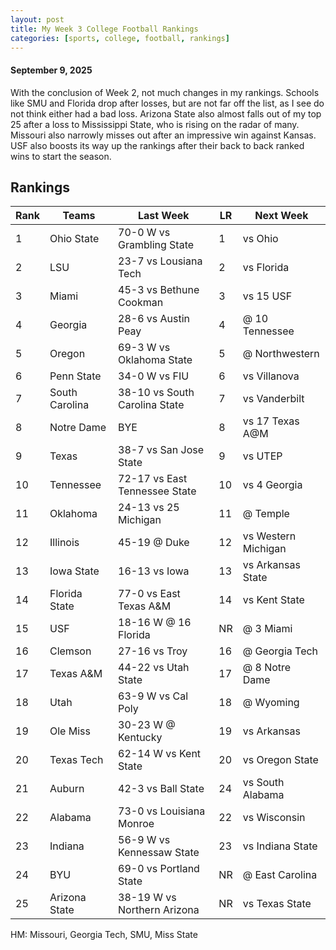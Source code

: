 ```yaml
---
layout: post
title: My Week 3 College Football Rankings
categories: [sports, college, football, rankings]
---
```


#### September 9, 2025

With the conclusion of Week 2, not much changes in my rankings.  Schools like SMU and Florida drop after losses, but are not far off the list, as I see do not think either had a bad loss.  Arizona State also almost falls out of my top 25 after a loss to Mississippi State, who is rising on the radar of many.  Missouri also narrowly misses out after an impressive win against Kansas.  USF also boosts its way up the rankings after their back to back ranked wins to start the season.


## Rankings

|Rank | Teams              | Last Week                    | LR | Next Week              |        
|---- | ------------------ | ---------------------------- | -- | -----------------------|
|1    | Ohio State         | 70-0 W vs Grambling State    | 1  | vs Ohio                |
|2    | LSU                | 23-7 vs Lousiana Tech        | 2  | vs Florida             |
|3    | Miami              | 45-3 vs Bethune Cookman      | 3  | vs 15 USF              |
|4    | Georgia            | 28-6 vs Austin Peay          | 4  | @ 10 Tennessee         |
|5    | Oregon             | 69-3 W vs Oklahoma State     | 5  | @ Northwestern         |
|6    | Penn State         | 34-0 W vs FIU                | 6  | vs Villanova           |
|7    | South Carolina     | 38-10 vs South Carolina State| 7  | vs Vanderbilt          |
|8    | Notre Dame         | BYE                          | 8  | vs 17 Texas A@M        |
|9    | Texas              | 38-7 vs San Jose State       | 9  | vs UTEP                |
|10   | Tennessee          | 72-17 vs East Tennessee State| 10 | vs 4 Georgia           |
|11   | Oklahoma           | 24-13 vs 25 Michigan         | 11 | @ Temple               |
|12   | Illinois           | 45-19 @ Duke                 | 12 | vs Western Michigan    |
|13   | Iowa State         | 16-13 vs Iowa                | 13 | vs Arkansas State      |
|14   | Florida State      | 77-0 vs East Texas A&M       | 14 | vs Kent State          |
|15   | USF                | 18-16 W @ 16 Florida         | NR | @ 3 Miami              |
|16   | Clemson            | 27-16 vs Troy                | 16 | @ Georgia Tech         |
|17   | Texas A&M          | 44-22 vs Utah State          | 17 | @ 8 Notre Dame         |
|18   | Utah               | 63-9 W vs Cal Poly           | 18 | @ Wyoming              |
|19   | Ole Miss           | 30-23 W @ Kentucky           | 19 | vs Arkansas            |
|20   | Texas Tech         | 62-14 W vs Kent State        | 20 | vs Oregon State        |
|21   | Auburn             | 42-3 vs Ball State           | 24 | vs South Alabama       |
|22   | Alabama            | 73-0 vs Louisiana Monroe     | 22 | vs Wisconsin           |
|23   | Indiana            | 56-9 W vs Kennessaw State    | 23 | vs Indiana State       |
|24   | BYU                | 69-0 vs Portland State       | NR | @ East Carolina        |
|25   | Arizona State      | 38-19 W vs Northern Arizona  | NR | vs Texas State         |

HM: Missouri, Georgia Tech, SMU, Miss State

